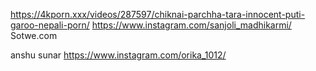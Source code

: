 https://4kporn.xxx/videos/287597/chiknai-parchha-tara-innocent-puti-garoo-nepali-porn/
https://www.instagram.com/sanjoli_madhikarmi/
Sotwe.com

anshu sunar 
https://www.instagram.com/orika_1012/
